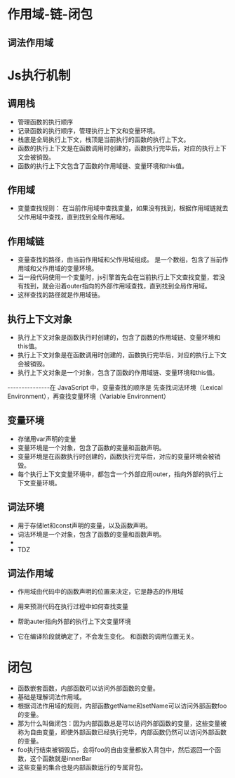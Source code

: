 # 作用域-链-闭包
## 词法作用域

# Js执行机制
## 调用栈
- 管理函数的执行顺序
- 记录函数的执行顺序，管理执行上下文和变量环境。
- 栈底是全局执行上下文，栈顶是当前执行的函数的执行上下文。
- 函数的执行上下文是在函数调用时创建的，函数执行完毕后，对应的执行上下文会被销毁。
- 函数的执行上下文包含了函数的作用域链、变量环境和this值。
## 作用域
- 变量查找规则： 在当前作用域中查找变量，如果没有找到，根据作用域链就去父作用域中查找，直到找到全局作用域。
## 作用域链
- 变量查找的路径，由当前作用域和父作用域组成。 是一个数组，包含了当前作用域和父作用域的变量环境。
- 当一段代码使用一个变量时，js引擎首先会在当前执行上下文查找变量，若没有找到，就会沿着outer指向的外部作用域查找，直到找到全局作用域。
- 这样查找的路径就是作用域链。

## 执行上下文对象
- 执行上下文对象是函数执行时创建的，包含了函数的作用域链、变量环境和this值。
- 执行上下文对象是在函数调用时创建的，函数执行完毕后，对应的执行上下文会被销毁。
- 执行上下文对象是一个对象，包含了函数的作用域链、变量环境和this值。


---------------在 JavaScript 中，变量查找的顺序是 先查找词法环境（Lexical Environment），再查找变量环境（Variable Environment）
## 变量环境
- 存储用var声明的变量
- 变量环境是一个对象，包含了函数的变量和函数声明。
- 变量环境是在函数执行时创建的，函数执行完毕后，对应的变量环境会被销毁。
- 每个执行上下文变量环境中，都包含一个外部应用outer，指向外部的执行上下文变量环境。

## 词法环境 
- 用于存储let和const声明的变量，以及函数声明。
- 词法环境是一个对象，包含了函数的变量和函数声明。
- 
- TDZ


## 词法作用域
- 作用域由代码中的函数声明的位置来决定，它是静态的作用域
- 用来预测代码在执行过程中如何查找变量
- 帮助auter指向外部的执行上下文变量环境

- 它在编译阶段就确定了，不会发生变化。 和函数的调用位置无关。


# 闭包
- 函数嵌套函数，内部函数可以访问外部函数的变量。
- 基础是理解词法作用域。
- 根据词法作用域的规则，内部函数getName和setName可以访问外部函数foo的变量。
- 那为什么叫做闭包：因为内部函数总是可以访问外部函数的变量，这些变量被称为自由变量，即使外部函数已经执行完毕，内部函数仍然可以访问外部函数的变量。
- foo执行结束被销毁后，会将foo的自由变量都放入背包中，然后返回一个函数，这个函数就是innerBar
- 这些变量的集合也是内部函数运行的专属背包。


